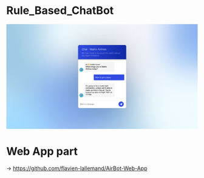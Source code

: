 # Rule_Based_ChatBot

![](https://github.com/flavien-lallemand/AirBot-Web-App/blob/main/public/demo.png)






# Web App part

-> https://github.com/flavien-lallemand/AirBot-Web-App
